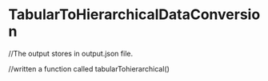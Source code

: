 # TabularToHierarchicalDataConversion

//The output stores in output.json file. 

//written a function called tabularTohierarchical()